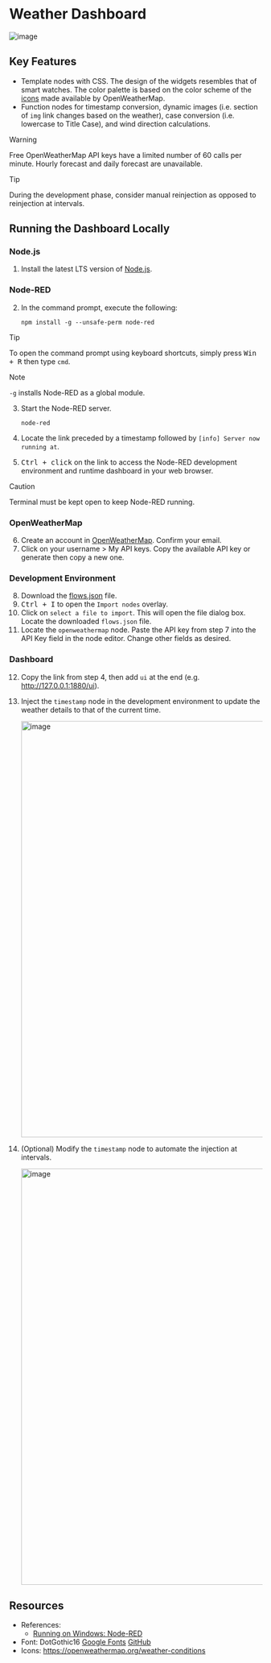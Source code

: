 # Weather Dashboard
![image](https://github.com/user-attachments/assets/d44921b3-defc-44dd-9c5d-b9d30207b21b)
## Key Features
- Template nodes with CSS. The design of the widgets resembles that of smart watches. The color palette is based on the color scheme of the [icons](https://openweathermap.org/weather-conditions) made available by OpenWeatherMap.
- Function nodes for timestamp conversion, dynamic images (i.e. section of `img` link changes based on the weather), case conversion (i.e. lowercase to Title Case), and wind direction calculations.

> [!WARNING]
> Free OpenWeatherMap API keys have a limited number of 60 calls per minute. Hourly forecast and daily forecast are unavailable.

> [!TIP]
> During the development phase, consider manual reinjection as opposed to reinjection at intervals.

## Running the Dashboard Locally

### Node.js
1. Install the latest LTS version of [Node.js](https://nodejs.org/en/).

### Node-RED
2. In the command prompt, execute the following:
   
   ```
   npm install -g --unsafe-perm node-red
   ```
> [!TIP]
> To open the command prompt using keyboard shortcuts, simply press <kbd>Win + R</kbd> then type `cmd`.

> [!NOTE]
> `-g` installs Node-RED as a global module.
3. Start the Node-RED server.

   ```
   node-red
   ```
4. Locate the link preceded by a timestamp followed by `[info] Server now running at`.
5. <kbd>Ctrl + click</kbd> on the link to access the Node-RED development environment and runtime dashboard in your web browser.
> [!CAUTION]
> Terminal must be kept open to keep Node-RED running.

### OpenWeatherMap
6. Create an account in [OpenWeatherMap](https://openweathermap.org/). Confirm your email.
7. Click on your username > My API keys. Copy the available API key or generate then copy a new one.

### Development Environment 
8. Download the [flows.json](https://github.com/ABagram/node-red-weather-dashboard/blob/main/flows.json) file.
9. <kbd>Ctrl + I</kbd> to open the `Import nodes` overlay. 
10. Click on `select a file to import`. This will open the file dialog box. Locate the downloaded `flows.json` file.
11. Locate the `openweathermap` node. Paste the API key from step 7 into the API Key field in the node editor. Change other fields as desired.

### Dashboard
12. Copy the link from step 4, then add `ui` at the end (e.g. http://127.0.0.1:1880/ui).
13. Inject the `timestamp` node in the development environment to update the weather details to that of the current time.
    
    <img width="1920" height="827" alt="image" src="https://github.com/user-attachments/assets/5a27978a-35e9-4363-8bb4-df0fc386dbc3" />

15. (Optional) Modify the `timestamp` node to automate the injection at intervals.
    
    <img width="1920" height="827" alt="image" src="https://github.com/user-attachments/assets/56459616-c7ed-418a-af25-565192db61d4" />

## Resources

- References:
  - [Running on Windows: Node-RED](https://nodered.org/docs/getting-started/windows)
- Font: DotGothic16 [Google Fonts](https://fonts.google.com/specimen/DotGothic16/) [GitHub](https://github.com/fontworks-fonts/DotGothic16)
- Icons: https://openweathermap.org/weather-conditions

